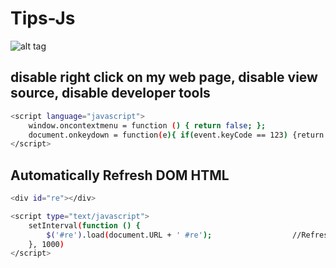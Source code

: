 # Tips-Js

![alt tag](http://i.imgur.com/dSkU3uC.png)

## disable right click on my web page, disable view source, disable developer tools
``` bash
<script language="javascript">
    window.oncontextmenu = function () { return false; };
    document.onkeydown = function(e){ if(event.keyCode == 123) {return false; } if(e.ctrlKey && e.shiftKey && e.keyCode == 'I'.charCodeAt(0)){return false;}if(e.ctrlKey && e.shiftKey && e.keyCode == 'J'.charCodeAt(0)){return false;}if(e.ctrlKey && e.keyCode == 'U'.charCodeAt(0)){return false;}}
</script>
```

## Automatically  Refresh DOM HTML
``` bash
<div id="re"></div>

<script type="text/javascript">
    setInterval(function () {
        $('#re').load(document.URL + ' #re');                  //Refresh 1 second
    }, 1000)
</script>
```

